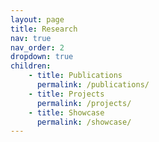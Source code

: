 ```yaml
---
layout: page
title: Research
nav: true
nav_order: 2
dropdown: true
children: 
    - title: Publications
      permalink: /publications/
    - title: Projects
      permalink: /projects/
    - title: Showcase
      permalink: /showcase/
---
```


